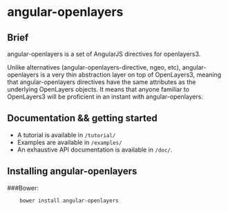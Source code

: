 # angular-openlayers

## Brief
angular-openlayers is a set of AngularJS directives for openlayers3.

Unlike alternatives (angular-openlayers-directive, ngeo, etc), angular-openlayers is a very thin abstraction layer on top of OpenLayers3, meaning that angular-openlayers directives have the same attributes as the underlying OpenLayers objects.
It means that anyone familiar to OpenLayers3 will be proficient in an instant with angular-openlayers.

## Documentation && getting started

- A tutorial is available in ```/tutorial/```
- Examples are available in ```/examples/```
- An exhaustive API documentation is available in ```/doc/```.

## Installing angular-openlayers

###Bower:
```bash
    bower install angular-openlayers
```
